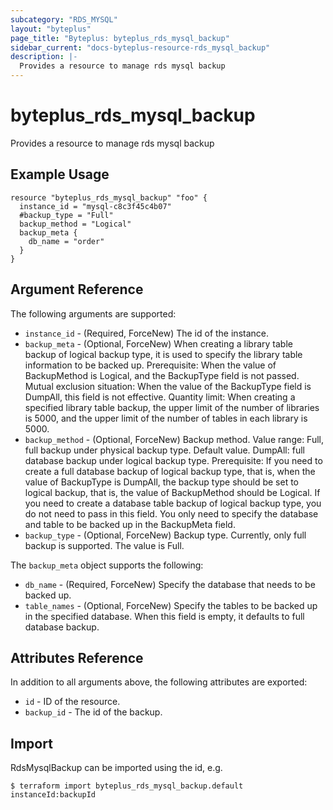 ```yaml
---
subcategory: "RDS_MYSQL"
layout: "byteplus"
page_title: "Byteplus: byteplus_rds_mysql_backup"
sidebar_current: "docs-byteplus-resource-rds_mysql_backup"
description: |-
  Provides a resource to manage rds mysql backup
---
```

# byteplus_rds_mysql_backup
Provides a resource to manage rds mysql backup
## Example Usage
```hcl
resource "byteplus_rds_mysql_backup" "foo" {
  instance_id = "mysql-c8c3f45c4b07"
  #backup_type = "Full"
  backup_method = "Logical"
  backup_meta {
    db_name = "order"
  }
}
```
## Argument Reference
The following arguments are supported:
* `instance_id` - (Required, ForceNew) The id of the instance.
* `backup_meta` - (Optional, ForceNew) When creating a library table backup of logical backup type, it is used to specify the library table information to be backed up.
Prerequisite: When the value of BackupMethod is Logical, and the BackupType field is not passed.
Mutual exclusion situation: When the value of the BackupType field is DumpAll, this field is not effective.
Quantity limit: When creating a specified library table backup, the upper limit of the number of libraries is 5000, and the upper limit of the number of tables in each library is 5000.
* `backup_method` - (Optional, ForceNew) Backup method. Value range: Full, full backup under physical backup type. Default value. DumpAll: full database backup under logical backup type. Prerequisite: If you need to create a full database backup of logical backup type, that is, when the value of BackupType is DumpAll, the backup type should be set to logical backup, that is, the value of BackupMethod should be Logical. If you need to create a database table backup of logical backup type, you do not need to pass in this field. You only need to specify the database and table to be backed up in the BackupMeta field.
* `backup_type` - (Optional, ForceNew) Backup type. Currently, only full backup is supported. The value is Full.

The `backup_meta` object supports the following:

* `db_name` - (Required, ForceNew) Specify the database that needs to be backed up.
* `table_names` - (Optional, ForceNew) Specify the tables to be backed up in the specified database. When this field is empty, it defaults to full database backup.

## Attributes Reference
In addition to all arguments above, the following attributes are exported:
* `id` - ID of the resource.
* `backup_id` - The id of the backup.


## Import
RdsMysqlBackup can be imported using the id, e.g.
```
$ terraform import byteplus_rds_mysql_backup.default instanceId:backupId
```


